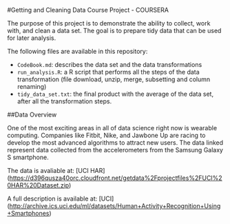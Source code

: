 #Getting and Cleaning Data Course Project - COURSERA

The purpose of this project is to demonstrate the ability to collect, work with, and clean a data set. 
The goal is to prepare tidy data that can be used for later analysis.

The following files are available in this repository:

* `CodeBook.md`: describes the data set and the data transformations
* `run_analysis.R`: a R script that performs all the steps of the data transformation (file download, unzip, merge, subsetting and column renaming) 
* `tidy_data_set.txt`: the final product with the average of the data set, after all the transformation steps.


##Data Overview

One of the most exciting areas in all of data science right now is wearable computing. 
Companies like Fitbit, Nike, and Jawbone Up are racing to develop the most advanced algorithms to attract new users. 
The data linked represent data collected from the accelerometers from the Samsung Galaxy S smartphone. 

The data is avaliable at:
[UCI HAR]
(https://d396qusza40orc.cloudfront.net/getdata%2Fprojectfiles%2FUCI%20HAR%20Dataset.zip)

A full description is available at:
[UCI]
(http://archive.ics.uci.edu/ml/datasets/Human+Activity+Recognition+Using+Smartphones)
